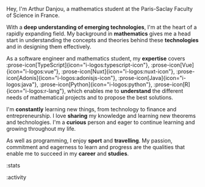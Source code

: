 Hey, I'm Arthur Danjou, a mathematics student at the Paris-Saclay Faculty of Science in France.

With a **deep understanding of emerging technologies**, I'm at the heart of a rapidly expanding field. My background in **mathematics** gives me a head start in understanding the concepts and theories behind these **technologies** and in designing them effectively.

As a software engineer and mathematics student, my **expertise** covers
:prose-icon[TypeScript]{icon="i-logos:typescript-icon"},
:prose-icon[Vue]{icon="i-logos:vue"},
:prose-icon[Nuxt]{icon="i-logos:nuxt-icon"},
:prose-icon[Adonis]{icon="i-logos:adonisjs-icon"},
:prose-icon[Java]{icon="i-logos:java"},
:prose-icon[Python]{icon="i-logos:python"},
:prose-icon[R]{icon="i-logos:r-lang"}, which enables me to **understand** the different needs of mathematical projects
and to propose the best solutions.

I'm **constantly** learning new things, from technology to finance and entrepreneurship. I love **sharing** my knowledge and learning new theorems and technologies. I'm a **curious** person and eager to continue learning and growing throughout my life.

As well as programming, I enjoy **sport** and **travelling**. My passion, commitment and eagerness to learn and progress are the qualities that enable me to succeed in my **career** and **studies**.

:stats

:activity